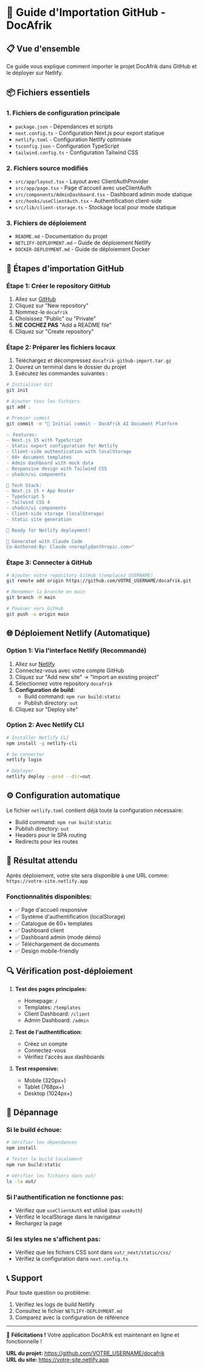 # 🚀 Guide d'Importation GitHub - DocAfrik

## 📋 Vue d'ensemble

Ce guide vous explique comment importer le projet DocAfrik dans GitHub et le déployer sur Netlify.

## 📦 Fichiers essentiels

### 1. Fichiers de configuration principale
- `package.json` - Dépendances et scripts
- `next.config.ts` - Configuration Next.js pour export statique
- `netlify.toml` - Configuration Netlify optimisée
- `tsconfig.json` - Configuration TypeScript
- `tailwind.config.ts` - Configuration Tailwind CSS

### 2. Fichiers source modifiés
- `src/app/layout.tsx` - Layout avec ClientAuthProvider
- `src/app/page.tsx` - Page d'accueil avec useClientAuth
- `src/components/AdminDashboard.tsx` - Dashboard admin mode statique
- `src/hooks/useClientAuth.tsx` - Authentification client-side
- `src/lib/client-storage.ts` - Stockage local pour mode statique

### 3. Fichiers de déploiement
- `README.md` - Documentation du projet
- `NETLIFY-DEPLOYMENT.md` - Guide de déploiement Netlify
- `DOCKER-DEPLOYMENT.md` - Guide de déploiement Docker

## 🔧 Étapes d'importation GitHub

### Étape 1: Créer le repository GitHub
1. Allez sur [GitHub](https://github.com)
2. Cliquez sur "New repository"
3. Nommez-le `docafrik`
4. Choisissez "Public" ou "Private"
5. **NE COCHEZ PAS** "Add a README file"
6. Cliquez sur "Create repository"

### Étape 2: Préparer les fichiers locaux
1. Téléchargez et décompressez `docafrik-github-import.tar.gz`
2. Ouvrez un terminal dans le dossier du projet
3. Exécutez les commandes suivantes :

```bash
# Initialiser Git
git init

# Ajouter tous les fichiers
git add .

# Premier commit
git commit -m "🚀 Initial commit - DocAfrik AI Document Platform

✨ Features:
- Next.js 15 with TypeScript
- Static export configuration for Netlify
- Client-side authentication with localStorage
- 60+ document templates
- Admin dashboard with mock data
- Responsive design with Tailwind CSS
- shadcn/ui components

🔧 Tech Stack:
- Next.js 15 + App Router
- TypeScript 5
- Tailwind CSS 4
- shadcn/ui components
- Client-side storage (localStorage)
- Static site generation

🎯 Ready for Netlify deployment!

🤖 Generated with Claude Code
Co-Authored-By: Claude <noreply@anthropic.com>"
```

### Étape 3: Connecter à GitHub
```bash
# Ajouter votre repository GitHub (remplacez USERNAME)
git remote add origin https://github.com/VOTRE_USERNAME/docafrik.git

# Renommer la branche en main
git branch -M main

# Pousser vers GitHub
git push -u origin main
```

## 🌐 Déploiement Netlify (Automatique)

### Option 1: Via l'interface Netlify (Recommandé)
1. Allez sur [Netlify](https://netlify.com)
2. Connectez-vous avec votre compte GitHub
3. Cliquez sur "Add new site" → "Import an existing project"
4. Sélectionnez votre repository `docafrik`
5. **Configuration de build:**
   - Build command: `npm run build:static`
   - Publish directory: `out`
6. Cliquez sur "Deploy site"

### Option 2: Avec Netlify CLI
```bash
# Installer Netlify CLI
npm install -g netlify-cli

# Se connecter
netlify login

# Déployer
netlify deploy --prod --dir=out
```

## ⚙️ Configuration automatique

Le fichier `netlify.toml` contient déjà toute la configuration nécessaire:
- Build command: `npm run build:static`
- Publish directory: `out`
- Headers pour le SPA routing
- Redirects pour les routes

## 🎯 Résultat attendu

Après déploiement, votre site sera disponible à une URL comme:
`https://votre-site.netlify.app`

### Fonctionnalités disponibles:
- ✅ Page d'accueil responsive
- ✅ Système d'authentification (localStorage)
- ✅ Catalogue de 60+ templates
- ✅ Dashboard client
- ✅ Dashboard admin (mode démo)
- ✅ Téléchargement de documents
- ✅ Design mobile-friendly

## 🔍 Vérification post-déploiement

1. **Test des pages principales:**
   - Homepage: `/`
   - Templates: `/templates`
   - Client Dashboard: `/client`
   - Admin Dashboard: `/admin`

2. **Test de l'authentification:**
   - Créez un compte
   - Connectez-vous
   - Vérifiez l'accès aux dashboards

3. **Test responsive:**
   - Mobile (320px+)
   - Tablet (768px+)
   - Desktop (1024px+)

## 🚨 Dépannage

### Si le build échoue:
```bash
# Vérifier les dépendances
npm install

# Tester le build localement
npm run build:static

# Vérifier les fichiers dans out/
ls -la out/
```

### Si l'authentification ne fonctionne pas:
- Vérifiez que `useClientAuth` est utilisé (pas `useAuth`)
- Vérifiez le localStorage dans le navigateur
- Rechargez la page

### Si les styles ne s'affichent pas:
- Vérifiez que les fichiers CSS sont dans `out/_next/static/css/`
- Vérifiez la configuration dans `next.config.ts`

## 📞 Support

Pour toute question ou problème:
1. Vérifiez les logs de build Netlify
2. Consultez le fichier `NETLIFY-DEPLOYMENT.md`
3. Comparez avec la configuration de référence

---

🎉 **Félicitations !** Votre application DocAfrik est maintenant en ligne et fonctionnelle !

**URL du projet:** https://github.com/VOTRE_USERNAME/docafrik  
**URL du site:** https://votre-site.netlify.app